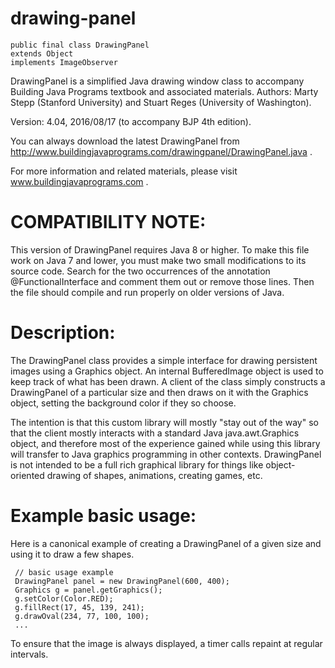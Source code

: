 # drawing-panel

```
public final class DrawingPanel
extends Object
implements ImageObserver
```

DrawingPanel is a simplified Java drawing window class to accompany Building Java Programs textbook and associated materials.
Authors: Marty Stepp (Stanford University) and Stuart Reges (University of Washington).

Version: 4.04, 2016/08/17 (to accompany BJP 4th edition).

You can always download the latest DrawingPanel from http://www.buildingjavaprograms.com/drawingpanel/DrawingPanel.java .

For more information and related materials, please visit www.buildingjavaprograms.com .

# COMPATIBILITY NOTE: 
This version of DrawingPanel requires Java 8 or higher. To make this file work on Java 7 and lower, you must make two small modifications to its source code. Search for the two occurrences of the annotation @FunctionalInterface and comment them out or remove those lines. Then the file should compile and run properly on older versions of Java.

# Description:
The DrawingPanel class provides a simple interface for drawing persistent images using a Graphics object. An internal BufferedImage object is used to keep track of what has been drawn. A client of the class simply constructs a DrawingPanel of a particular size and then draws on it with the Graphics object, setting the background color if they so choose.

The intention is that this custom library will mostly "stay out of the way" so that the client mostly interacts with a standard Java java.awt.Graphics object, and therefore most of the experience gained while using this library will transfer to Java graphics programming in other contexts. DrawingPanel is not intended to be a full rich graphical library for things like object-oriented drawing of shapes, animations, creating games, etc.

# Example basic usage:
Here is a canonical example of creating a DrawingPanel of a given size and using it to draw a few shapes.

```
 // basic usage example
 DrawingPanel panel = new DrawingPanel(600, 400);
 Graphics g = panel.getGraphics();
 g.setColor(Color.RED);
 g.fillRect(17, 45, 139, 241);
 g.drawOval(234, 77, 100, 100);
 ...
 ```
 
To ensure that the image is always displayed, a timer calls repaint at regular intervals.